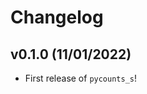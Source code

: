 # Changelog

<!--next-version-placeholder-->

## v0.1.0 (11/01/2022)

- First release of `pycounts_s`!